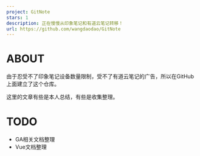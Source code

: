 ```yaml
---
project: GitNote
stars: 1
description: 正在慢慢从印象笔记和有道云笔记转移！
url: https://github.com/wangdaodao/GitNote
---
```


ABOUT
=====

由于忍受不了印象笔记设备数量限制，受不了有道云笔记的广告，所以在GitHub上面建立了这个仓库。

这里的文章有些是本人总结，有些是收集整理。

TODO
====

-   GA相关文档整理
-   Vue文档整理
